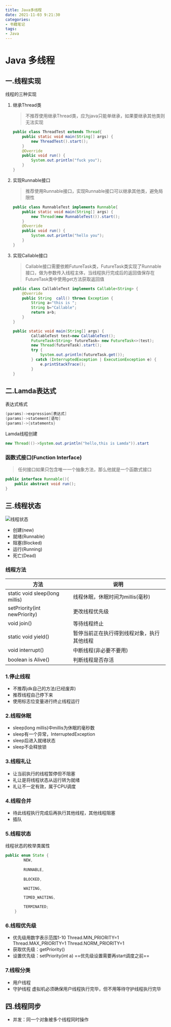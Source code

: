 ```yaml
---
title: Java多线程
date: 2021-11-03 9:21:30
categories:
- 书籍笔记
tags:
- Java
---
```

# Java 多线程

## 一.线程实现

线程的三种实现

1. 继承Thread类

   > 不推荐使用继承Thread类，应为java只能单继承，如果要继承其他类则无法实现

   ```java
   public class ThreadTest extends Thread{
       public static void main(String[] args) {
           new ThreadTest().start();
       }
       @Override
       public void run() {
           System.out.println("fuck you");
       }
   }
   ```

   

2. 实现Runnable接口

   > 推荐使用Runnable接口，实现Runnable接口可以继承其他类，避免局限性

   ```java
   public class RunnableTest implements Runnable{
       public static void main(String[] args) {
           new Thread(new RunnableTest()).start();
       }
       @Override
       public void run() {
           System.out.println("hello you");
       }
   }
   ```

   

3. 实现Callable接口

   > Callable接口需要依赖FutureTask类，FutureTask类实现了Runnable接口，做为参数传入线程主体，当线程执行完成后的返回值保存在FutureTask类中使用get方法获取返回值

   ```java
   public class CallableTest implements Callable<String> {
       @Override
       public String  call() throws Exception {
           String a="this is ";
           String b="Callable";
           return a+b;
       }
   }
   
   public static void main(String[] args) {
           CallableTest test=new CallableTest();
           FutureTask<String> futureTask= new FutureTask<>(test);
           new Thread(futureTask).start();
           try {
               System.out.println(futureTask.get());
           } catch (InterruptedException | ExecutionException e) {
               e.printStackTrace();
           }
   }
   ```

## 二.Lamda表达式

表达式格式

```java
(params)->expression[表达式]
(params)->statement[语句]
(params)->{statements}
```

Lamda线程创建

```java
new Thread(()->System.out.println("hello,this is Lamda")).start
```

### 函数式接口(Function Interface)

> 任何接口如果只包含唯一一个抽象方法，那么他就是一个函数式接口

```java
public interface Runnable(){
    public abstract void run();
}
```

## 三.线程状态

![线程状态](https://www.runoob.com/wp-content/uploads/2014/09/716271-20170320112245721-1831918220.jpg)

- 创建(new)
- 就绪(Runnable)
- 阻塞(Blocked)
- 运行(Running)
- 死亡(Dead)

### 线程方法

| 方法                           | 说明                                       |
| ------------------------------ | ------------------------------------------ |
| static void sleep(long millis) | 线程休眠，休眠时间为millis(毫秒)           |
| setPriority(int newPriority)   | 更改线程优先级                             |
| void join()                    | 等待线程终止                               |
| static void yield()            | 暂停当前正在执行得到线程对象，执行其他线程 |
| void interrupt()               | 中断线程(非必要不要用)                     |
| boolean is Alive()             | 判断线程是否存活                           |

### 1.停止线程

- 不推荐jdk自己的方法(已经废弃)
- 推荐线程自己停下来
- 使用标志位变量进行终止线程运行

### 2.线程休眠

- sleep(long millis)中millis为休眠的毫秒数
- sleep有一个异常，InterruptedException
- sleep后进入就绪状态
- sleep不会释放锁

### 3.线程礼让

- 让当前执行的线程暂停但不阻塞
- 礼让是将线程状态从运行转为就绪
- 礼让不一定有效，属于CPU调度

### 4.线程合并

- 待此线程执行完成后再执行其他线程，其他线程阻塞
- 插队

### 5.线程状态

线程状态的枚举类属性

```java
public enum State {
        NEW,
    
        RUNNABLE,
    
        BLOCKED,

        WAITING,

        TIMED_WAITING,

        TERMINATED;
    }
```

### 6.线程优先级

- 优先级用数字表示范围1-10
  Thread.MIN_PRIORITY=1
  Thread.MAX_PRIORITY=1
  Thread.NORM_PRIORITY=1
- 获取优先级：getPriority()
- 设置优先级：setPriority(int a)
  ==优先级设置需要再start调度之前==

### 7.线程分类

- 用户线程
- 守护线程
  虚拟机必须确保用户线程执行完毕，但不用等待守护线程执行完毕

## 四.线程同步

- 并发：同一个对象被多个线程同时操作